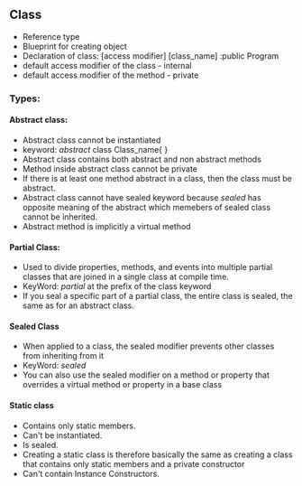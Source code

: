 ﻿## Class
- Reference type
- Blueprint for creating object
- Declaration of class: [access modifier] [class_name] :public Program
- default access modifier of the class - internal
- default access modifier of the method - private
### Types:
 #### Abstract class: 
 - Abstract class cannot be instantiated
 - keyword: *abstract* class Class_name{ }
 - Abstract class contains both abstract and non abstract methods
 - Method inside abstract class cannot be private
 - If there is at least one method abstract in a class, then the class must be abstract.
 - Abstract class cannot have sealed keyword because *sealed* has opposite meaning of the abstract which memebers of sealed class cannot be inherited.
 - Abstract method is implicitly a virtual method
 #### Partial Class:
 - Used to divide properties, methods, and events into multiple partial classes that are joined in a single class at compile time.
 - KeyWord: *partial* at the prefix of the class keyword
 - If you seal a specific part of a partial class, the entire class is sealed, the same as for an abstract class.
#### Sealed Class
- When applied to a class, the sealed modifier prevents other classes from inheriting from it
- KeyWord: *sealed*
- You can also use the sealed modifier on a method or property that overrides a virtual method or property in a base class
#### Static class
- Contains only static members.
- Can't be instantiated.
- Is sealed.
- Creating a static class is therefore basically the same as creating a class that contains only static members and a private constructor
- Can't contain Instance Constructors.